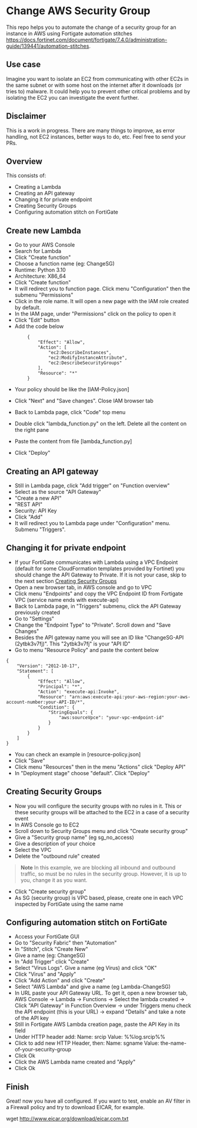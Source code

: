 # Change AWS Security Group

This repo helps you to automate the change of a security group for an instance in AWS using Fortigate automation stitches https://docs.fortinet.com/document/fortigate/7.4.0/administration-guide/139441/automation-stitches. 

## Use case

Imagine you want to isolate an EC2 from communicating with other EC2s in the same subnet or with some host on the internet after it downloads (or tries to) malware. It could help you to prevent other critical problems and by isolating the EC2 you can investigate the event further.

## Disclaimer

This is a work in progress. There are many things to improve, as error handling, not EC2 instances, better ways to do, etc. Feel free to send your PRs.

## Overview

This consists of:
- Creating a Lambda
- Creating an API gateway
- Changing it for private endpoint
- Creating Security Groups
- Configuring automation stitch on FortiGate

## Create new Lambda

- Go to your AWS Console
- Search for Lambda
- Click "Create function"
- Choose a function name (eg: ChangeSG)
- Runtime: Python 3.10
- Architecture: X86_64
- Click "Create function"
- It will redirect you to function page. Click menu "Configuration" then the submenu "Permissions"
- Click in the role name. It will open a new page with the IAM role created by default.
- In the IAM page, under "Permissions" click on the policy to open it
- Click "Edit" button
- Add the code below
```
		{
			"Effect": "Allow",
			"Action": [
				"ec2:DescribeInstances",
				"ec2:ModifyInstanceAttribute",
				"ec2:DescribeSecurityGroups"
			],
			"Resource": "*"
		}
```
- Your policy should be like the [IAM-Policy.json]
- Click "Next" and "Save changes". Close IAM browser tab

- Back to Lambda page, click "Code" top menu
- Double click "lambda_function.py" on the left. Delete all the content on the right pane
- Paste the content from file [lambda_function.py]
- Click "Deploy"


## Creating an API gateway

- Still in Lambda page, click "Add trigger" on "Function overview" 
- Select as the source "API Gateway"
- "Create a new API"
- "REST API"
- Security: API Key
- Click "Add"
- It will redirect you to Lambda page under "Configuration" menu. Submenu "Triggers".

## Changing it for private endpoint
- If your FortiGate communicates with Lambda using a VPC Endpoint (default for some CloudFormation templates provided by Fortinet) you should change the API Gateway to Private. If it is not your case, skip to the next section [Creating Security Groups](#creating-security-groups) 
- Open a new browser tab, in AWS console and go to VPC
- Click menu "Endpoints" and copy the VPC Endpoint ID from Fortigate VPC (service name ends with execute-api)
- Back to Lambda page, in "Triggers" submenu, click the API Gateway previously created
- Go to "Settings"
- Change the "Endpoint Type" to "Private". Scroll down and "Save Changes"
- Besides the API gateway name you will see an ID like "ChangeSG-API (2ytbk3v7fj)". This "2ytbk3v7fj" is your "API ID"
- Go to menu "Resource Policy" and paste the content below

```
{
    "Version": "2012-10-17",
    "Statement": [
        {
            "Effect": "Allow",
            "Principal": "*",
            "Action": "execute-api:Invoke",
            "Resource": "arn:aws:execute-api:your-aws-region:your-aws-account-number:your-API-ID/*",
            "Condition": {
                "StringEquals": {
                    "aws:sourceVpce": "your-vpc-endpoint-id"
                }
            }
        }
    ]
}
```

- You can check an example in [resource-policy.json]
- Click "Save"
- Click menu "Resources" then in the menu "Actions" click "Deploy API"
- In "Deployment stage" choose "default". Click "Deploy"

## Creating Security Groups
- Now you will configure the security groups with no rules in it. This or these security groups will be attached to the EC2 in a case of a security event
- In AWS Console go to EC2
- Scroll down to Security Groups menu and click "Create security group"
- Give a "Security group name" (eg sg_no_access)
- Give a description of your choice
- Select the VPC
- Delete the "outbound rule" created

> **Note** 
> In this example, we are blocking all inbound and outbound traffic, so must be no rules in the security group. However, it is up to you, change it as you want.

- Click "Create security group"
- As SG (security group) is VPC based, please, create one in each VPC inspected by FortiGate using the same name

## Configuring automation stitch on FortiGate
- Access your FortiGate GUI
- Go to "Security Fabric" then "Automation"
- In "Stitch", click "Create New"
- Give a name (eg: ChangeSG)
- In "Add Trigger" click "Create"
- Select "Virus Logs". Give a name (eg Virus) and click "OK"
- Click "Virus" and "Apply"
- Click "Add Action" and click "Create"
- Select "AWS Lambda" and give a name (eg Lambda-ChangeSG)
- In URL paste your API Gateway URL. To get it, open a new browser tab, AWS Console -> Lambda -> Functions -> Select the lambda created -> Click "API Gateway" in Function Overview -> under Triggers menu check the API endpoint (this is your URL) -> expand "Details" and take a note of the API key
- Still in Fortigate AWS Lambda creation page, paste the API Key in its field
- Under HTTP header add:
    Name: srcip
    Value: %%log.srcip%%
- Click to add new HTTP Header, then:
    Name: sgname
    Value: the-name-of-your-security-group
- Click Ok
- Click the AWS Lambda name created and "Apply"
- Click Ok

## Finish

Great! now you have all configured. If you want to test, enable an AV filter in a Firewall policy and try to download EICAR, for example.

wget http://www.eicar.org/download/eicar.com.txt

